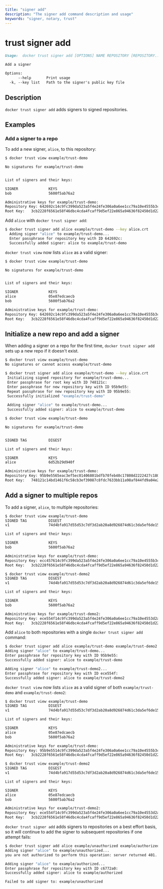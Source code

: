 ```yaml
---
title: "signer add"
description: "The signer add command description and usage"
keywords: "signer, notary, trust"
---
```


<!-- This file is maintained within the docker/cli Github
     repository at https://github.com/yuyangjack/dockercli/. Make all
     pull requests against that repo. If you see this file in
     another repository, consider it read-only there, as it will
     periodically be overwritten by the definitive file. Pull
     requests which include edits to this file in other repositories
     will be rejected.
-->

# trust signer add

```markdown
Usage:	docker trust signer add [OPTIONS] NAME REPOSITORY [REPOSITORY...]

Add a signer

Options:
      --help       Print usage
  -k, --key list   Path to the signer's public key file
```

## Description

`docker trust signer add` adds signers to signed repositories.

## Examples

### Add a signer to a repo

To add a new signer, `alice`, to this repository: 

```bash
$ docker trust view example/trust-demo

No signatures for example/trust-demo


List of signers and their keys:

SIGNER              KEYS
bob                 5600f5ab76a2

Administrative keys for example/trust-demo:
Repository Key:	642692c14c9fc399da523a5f4e24fe306a0a6ee1cc79a10e4555b3c6ab02f71e
Root Key:	3cb2228f6561e58f46dbc4cda4fcaff9d5ef22e865a94636f82450d1d2234949
```

Add `alice` with `docker trust signer add`:

```bash
$ docker trust signer add alice example/trust-demo --key alice.crt
  Adding signer "alice" to example/trust-demo...
  Enter passphrase for repository key with ID 642692c: 
  Successfully added signer: alice to example/trust-demo
```

`docker trust view` now lists `alice` as a valid signer:

```bash
$ docker trust view example/trust-demo

No signatures for example/trust-demo


List of signers and their keys:

SIGNER              KEYS
alice               05e87edcaecb
bob                 5600f5ab76a2

Administrative keys for example/trust-demo:
Repository Key:	642692c14c9fc399da523a5f4e24fe306a0a6ee1cc79a10e4555b3c6ab02f71e
Root Key:	3cb2228f6561e58f46dbc4cda4fcaff9d5ef22e865a94636f82450d1d2234949
```

## Initialize a new repo and add a signer

When adding a signer on a repo for the first time, `docker trust signer add` sets up a new repo if it doesn't exist.

```bash
$ docker trust view example/trust-demo
No signatures or cannot access example/trust-demo
```

```bash
$ docker trust signer add alice example/trust-demo --key alice.crt
 Initializing signed repository for example/trust-demo...
 Enter passphrase for root key with ID 748121c: 
 Enter passphrase for new repository key with ID 95b9e55: 
 Repeat passphrase for new repository key with ID 95b9e55: 
 Successfully initialized "example/trust-demo"
 
 Adding signer "alice" to example/trust-demo...
 Successfully added signer: alice to example/trust-demo
```

```bash
$ docker trust view example/trust-demo

No signatures for example/trust-demo


SIGNED TAG          DIGEST                                                             SIGNERS

List of signers and their keys:

SIGNER              KEYS
alice               6d52b29d940f

Administrative keys for example/trust-demo:
Repository Key:	95b9e5565eac3ef5ec01406801bdfb70feb40c17808d2222427c18046eb63beb
Root Key:	748121c14bd1461f6c58cb3ef39087c8fdc7633bb11a98af844fd9a04e208103
```

## Add a signer to multiple repos
To add a signer, `alice`, to multiple repositories: 

```bash
$ docker trust view example/trust-demo
SIGNED TAG          DIGEST                                                             SIGNERS
v1                  74d4bfa917d55d53c7df3d2ab20a8d926874d61c3da5ef6de15dd2654fc467c4   bob

List of signers and their keys:

SIGNER              KEYS
bob                 5600f5ab76a2

Administrative keys for example/trust-demo:
Repository Key:	ecc457614c9fc399da523a5f4e24fe306a0a6ee1cc79a10e4555b3c6ab02f71e
Root Key:	3cb2228f6561e58f46dbc4cda4fcaff9d5ef22e865a94636f82450d1d2234949
```
```bash
$ docker trust view example/trust-demo2
SIGNED TAG          DIGEST                                                             SIGNERS
v1                  74d4bfa917d55d53c7df3d2ab20a8d926874d61c3da5ef6de15dd2654fc467c4   bob

List of signers and their keys:

SIGNER              KEYS
bob                 5600f5ab76a2

Administrative keys for example/trust-demo2:
Repository Key:	ece554f14c9fc399da523a5f4e24fe306a0a6ee1cc79a10e4553d2ab20a8d9268
Root Key:	3cb2228f6561e58f46dbc4cda4fcaff9d5ef22e865a94636f82450d1d2234949
```
Add `alice` to both repositories with a single `docker trust signer add` command:

```bash
$ docker trust signer add alice example/trust-demo example/trust-demo2 --key alice.crt
Adding signer "alice" to example/trust-demo...
Enter passphrase for repository key with ID 95b9e55: 
Successfully added signer: alice to example/trust-demo

Adding signer "alice" to example/trust-demo2...
Enter passphrase for repository key with ID ece554f: 
Successfully added signer: alice to example/trust-demo2
```
`docker trust view` now lists `alice` as a valid signer of both `example/trust-demo` and `example/trust-demo2`:


```bash
$ docker trust view example/trust-demo
SIGNED TAG          DIGEST                                                             SIGNERS
v1                  74d4bfa917d55d53c7df3d2ab20a8d926874d61c3da5ef6de15dd2654fc467c4   bob

List of signers and their keys:

SIGNER              KEYS
alice               05e87edcaecb
bob                 5600f5ab76a2

Administrative keys for example/trust-demo:
Repository Key:	95b9e5514c9fc399da523a5f4e24fe306a0a6ee1cc79a10e4555b3c6ab02f71e
Root Key:	3cb2228f6561e58f46dbc4cda4fcaff9d5ef22e865a94636f82450d1d2234949
```
```bash
$ docker trust view example/trust-demo2
SIGNED TAG          DIGEST                                                             SIGNERS
v1                  74d4bfa917d55d53c7df3d2ab20a8d926874d61c3da5ef6de15dd2654fc467c4   bob

List of signers and their keys:

SIGNER              KEYS
alice               05e87edcaecb
bob                 5600f5ab76a2

Administrative keys for example/trust-demo2:
Repository Key:	ece554f14c9fc399da523a5f4e24fe306a0a6ee1cc79a10e4553d2ab20a8d9268
Root Key:	3cb2228f6561e58f46dbc4cda4fcaff9d5ef22e865a94636f82450d1d2234949
```


`docker trust signer add` adds signers to repositories on a best effort basis, so it will continue to add the signer to subsequent repositories if one attempt fails:

```bash
$ docker trust signer add alice example/unauthorized example/authorized --key alice.crt
Adding signer "alice" to example/unauthorized...
you are not authorized to perform this operation: server returned 401.

Adding signer "alice" to example/authorized...
Enter passphrase for repository key with ID c6772a0: 
Successfully added signer: alice to example/authorized

Failed to add signer to: example/unauthorized
```
